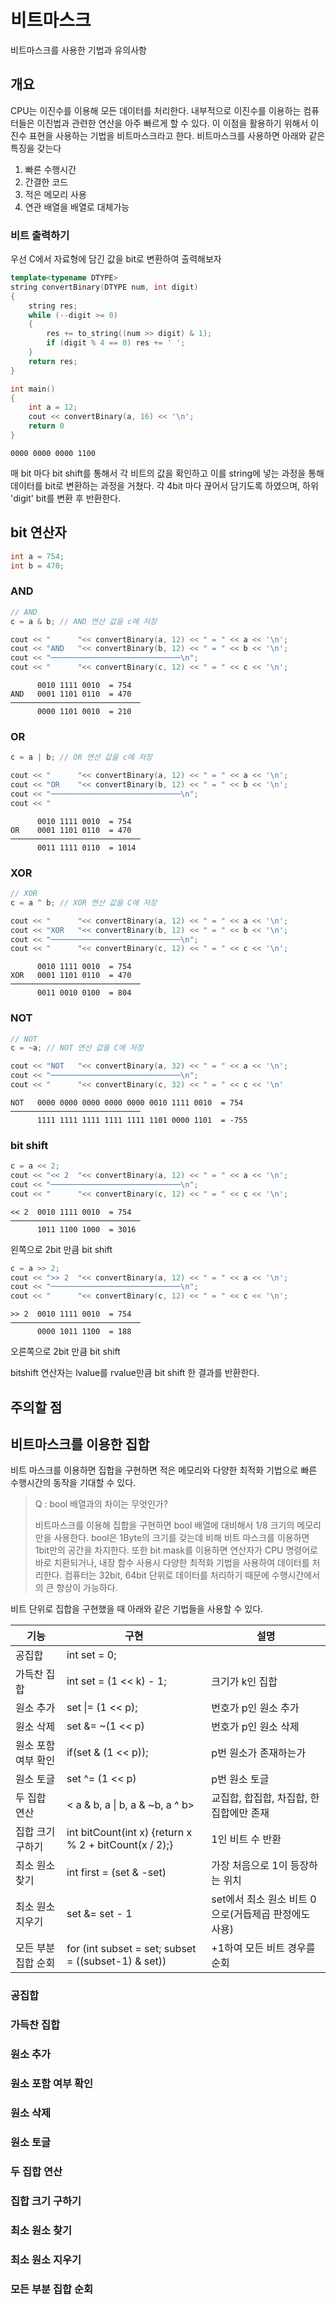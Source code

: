 # 비트마스크

비트마스크를 사용한 기법과 유의사항

## 개요

CPU는 이진수를 이용해 모든 데이터를 처리한다. 내부적으로 이진수를 이용하는 컴퓨터들은 이진법과 관련한 연산을 아주 빠르게 할 수 있다. 이 이점을 활용하기 위해서 이진수 표현을 사용하는 기법을 비트마스크라고 한다. 비트마스크를 사용하면 아래와 같은 특징을 갖는다

1. 빠른 수행시간
1. 간결한 코드
1. 적은 메모리 사용
1. 연관 배열을 배열로 대체가능


### 비트 출력하기
우선 C에서 자료형에 담긴 값을 bit로 변환하여 출력해보자

``` cpp
template<typename DTYPE>
string convertBinary(DTYPE num, int digit)
{
    string res;
    while (--digit >= 0)
    {
        res += to_string((num >> digit) & 1);
        if (digit % 4 == 0) res += ' ';
    }
    return res;
}

int main()
{
    int a = 12;
    cout << convertBinary(a, 16) << '\n';
    return 0
}
```

```
0000 0000 0000 1100
```

매 bit 마다 bit shift를 통해서 각 비트의 값을 확인하고 이를 string에 넣는 과정을 통해 데이터를 bit로 변환하는 과정을 거쳤다. 각 4bit 마다 끊어서 담기도록 하였으며, 하위 'digit' bit를 변환 후 반환한다.


## bit 연산자

``` cpp
int a = 754;
int b = 470;
```


### AND
```cpp
// AND
c = a & b; // AND 연산 값을 c에 저장

cout << "      "<< convertBinary(a, 12) << " = " << a << '\n';
cout << "AND   "<< convertBinary(b, 12) << " = " << b << '\n';
cout << "─────────────────────────────\n";
cout << "      "<< convertBinary(c, 12) << " = " << c << '\n';
```
```
      0010 1111 0010  = 754
AND   0001 1101 0110  = 470
─────────────────────────────
      0000 1101 0010  = 210
```

### OR
```cpp
c = a | b; // OR 연산 값을 c에 저장

cout << "      "<< convertBinary(a, 12) << " = " << a << '\n';
cout << "OR    "<< convertBinary(b, 12) << " = " << b << '\n';
cout << "─────────────────────────────\n";
cout << "  
```
```
      0010 1111 0010  = 754
OR    0001 1101 0110  = 470
─────────────────────────────
      0011 1111 0110  = 1014
```

### XOR
```cpp
// XOR
c = a ^ b; // XOR 연산 값을 C에 저장

cout << "      "<< convertBinary(a, 12) << " = " << a << '\n';
cout << "XOR   "<< convertBinary(b, 12) << " = " << b << '\n';
cout << "─────────────────────────────\n";
cout << "      "<< convertBinary(c, 12) << " = " << c << '\n';
```
```
      0010 1111 0010  = 754
XOR   0001 1101 0110  = 470
─────────────────────────────
      0011 0010 0100  = 804
```

### NOT
```cpp
// NOT
c = ~a; // NOT 연산 값을 C에 저장

cout << "NOT   "<< convertBinary(a, 32) << " = " << a << '\n';
cout << "─────────────────────────────\n";
cout << "      "<< convertBinary(c, 32) << " = " << c << '\n'
```
```
NOT   0000 0000 0000 0000 0000 0010 1111 0010  = 754
─────────────────────────────
      1111 1111 1111 1111 1111 1101 0000 1101  = -755
```

### bit shift
```cpp
c = a << 2;
cout << "<< 2  "<< convertBinary(a, 12) << " = " << a << '\n';
cout << "─────────────────────────────\n";
cout << "      "<< convertBinary(c, 12) << " = " << c << '\n';
```
```
<< 2  0010 1111 0010  = 754
─────────────────────────────
      1011 1100 1000  = 3016
```
왼쪽으로 2bit 만큼 bit shift


```cpp
c = a >> 2;
cout << ">> 2  "<< convertBinary(a, 12) << " = " << a << '\n';
cout << "─────────────────────────────\n";
cout << "      "<< convertBinary(c, 12) << " = " << c << '\n';
```
```
>> 2  0010 1111 0010  = 754
─────────────────────────────
      0000 1011 1100  = 188
```
오른쪽으로 2bit 만큼 bit shift

bitshift 연산자는 lvalue를 rvalue만큼 bit shift 한 결과를 반환한다.


## 주의할 점


## 비트마스크를 이용한 집합

비트 마스크를 이용하면 집합을 구현하면 적은 메모리와 다양한 최적화 기법으로 빠른 수행시간의 동작을 기대할 수 있다.

> Q : bool 배열과의 차이는 무엇인가?
>
> 비트마스크를 이용해 집합을 구현하면 bool 배열에 대비해서 1/8 크기의 메모리만을 사용한다. bool은 1Byte의 크기를 갖는데 비해 비트 마스크를 이용하면 1bit만의 공간을 차지한다.
또한 bit mask를 이용하면 연산자가 CPU 명령어로 바로 치환되거나, 내장 함수 사용시 다양한 최적화 기법을 사용하여 데이터를 처리한다. 컴퓨터는 32bit, 64bit 단위로 데이터를 처리하기 때문에 수행시간에서의 큰 향상이 가능하다.

비트 단위로 집합을 구현했을 때 아래와 같은 기법들을 사용할 수 있다.

기능|구현|설명
-|-|-
공집합|int set = 0;
가득찬 집합|int set = (1 << k) - 1;|크기가 k인 집합
원소 추가|set \|= (1 << p);|번호가 p인 원소 추가
원소 삭제|set &= ~(1 << p)|번호가 p인 원소 삭제
원소 포함 여부 확인|if(set & (1 << p));|p번 원소가 존재하는가
원소 토글|set ^= (1 << p)|p번 원소 토글
두 집합 연산|< a & b, a \| b, a & ~b, a ^ b>| 교집합, 합집합, 차집합, 한 집합에만 존재
집합 크기 구하기|int bitCount(int x) {return x % 2 + bitCount(x / 2);}|1인 비트 수 반환
최소 원소 찾기|int first = (set & -set)|가장 처음으로 1이 등장하는 위치
최소 원소 지우기|set &= set - 1|set에서 최소 원소 비트 0으로(거듭제곱 판정에도 사용)
모든 부분 집합 순회|for (int subset = set; subset = ((subset-1) & set))| +1하여 모든 비트 경우를 순회


### 공집합

### 가득찬 집합

### 원소 추가

### 원소 포함 여부 확인

### 원소 삭제

### 원소 토글

### 두 집합 연산

### 집합 크기 구하기

### 최소 원소 찾기

### 최소 원소 지우기

### 모든 부분 집합 순회